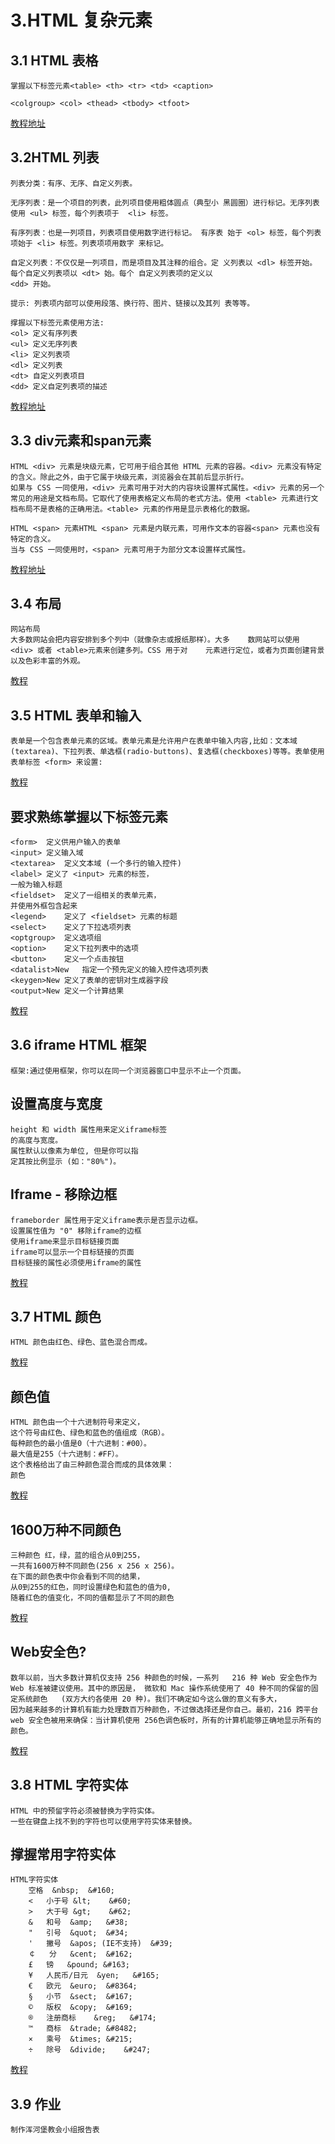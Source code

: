 # 3.HTML 复杂元素
## 3.1 HTML 表格

    掌握以下标签元素<table> <th> <tr> <td> <caption>
     
    <colgroup> <col> <thead> <tbody> <tfoot>

[教程地址](http://www.runoob.com/html/html-tables.html)

## 3.2HTML 列表

    列表分类：有序、无序、自定义列表。

    无序列表：是一个项目的列表，此列项目使用粗体圆点（典型小 黑圆圈）进行标记。无序列表使用 <ul> 标签，每个列表项于  <li> 标签。

    有序列表：也是一列项目，列表项目使用数字进行标记。 有序表 始于 <ol> 标签，每个列表项始于 <li> 标签。列表项项用数字 来标记。 

    自定义列表：不仅仅是一列项目，而是项目及其注释的组合。定 义列表以 <dl> 标签开始。
    每个自定义列表项以 <dt> 始。每个 自定义列表项的定义以
    <dd> 开始。

    提示: 列表项内部可以使用段落、换行符、图片、链接以及其列 表等等。
 
    撑握以下标签元素使用方法:
    <ol> 定义有序列表
    <ul> 定义无序列表
    <li> 定义列表项
    <dl> 定义列表
    <dt> 自定义列表项目
    <dd> 定义自定列表项的描述
[教程地址](http://www.runoob.com/html/html-lists.html)


## 3.3 div元素和span元素
    
    HTML <div> 元素是块级元素，它可用于组合其他 HTML 元素的容器。<div> 元素没有特定的含义。除此之外，由于它属于块级元素，浏览器会在其前后显示折行。
    如果与 CSS 一同使用，<div> 元素可用于对大的内容块设置样式属性。<div> 元素的另一个常见的用途是文档布局。它取代了使用表格定义布局的老式方法。使用 <table> 元素进行文档布局不是表格的正确用法。<table> 元素的作用是显示表格化的数据。

    HTML <span> 元素HTML <span> 元素是内联元素，可用作文本的容器<span> 元素也没有特定的含义。
    当与 CSS 一同使用时，<span> 元素可用于为部分文本设置样式属性。

[教程地址](http://www.runoob.com/html/html-blocks.html)   
## 3.4 布局
    网站布局
    大多数网站会把内容安排到多个列中（就像杂志或报纸那样）。大多    数网站可以使用 <div> 或者 <table>元素来创建多列。CSS 用于对    元素进行定位，或者为页面创建背景以及色彩丰富的外观。
[教程](http://www.runoob.com/html/html-layouts.html)

## 3.5 HTML 表单和输入

    表单是一个包含表单元素的区域。表单元素是允许用户在表单中输入内容,比如：文本域(textarea)、下拉列表、单选框(radio-buttons)、复选框(checkboxes)等等。表单使用表单标签 <form> 来设置:
[教程](http://www.runoob.com/html/html-forms.html)

## 要求熟练掌握以下标签元素
    <form>	定义供用户输入的表单
    <input>	定义输入域
    <textarea>	定义文本域 (一个多行的输入控件)
    <label>	定义了 <input> 元素的标签，
    一般为输入标题
    <fieldset>	定义了一组相关的表单元素，
    并使用外框包含起来
    <legend>	定义了 <fieldset> 元素的标题
    <select>	定义了下拉选项列表
    <optgroup>	定义选项组
    <option>	定义下拉列表中的选项
    <button>	定义一个点击按钮
    <datalist>New	指定一个预先定义的输入控件选项列表
    <keygen>New	定义了表单的密钥对生成器字段
    <output>New	定义一个计算结果
[教程](http://www.runoob.com/html/html-forms.html)

## 3.6 iframe HTML 框架
    框架:通过使用框架，你可以在同一个浏览器窗口中显示不止一个页面。
##  设置高度与宽度
    height 和 width 属性用来定义iframe标签
    的高度与宽度。
    属性默认以像素为单位, 但是你可以指
    定其按比例显示 (如："80%")。
##  Iframe - 移除边框
    frameborder 属性用于定义iframe表示是否显示边框。
    设置属性值为 "0" 移除iframe的边框
    使用iframe来显示目标链接页面
    iframe可以显示一个目标链接的页面
    目标链接的属性必须使用iframe的属性
[教程](http://www.runoob.com/html/html-iframes.html)
## 3.7 HTML 颜色
    HTML 颜色由红色、绿色、蓝色混合而成。
[教程](http://www.runoob.com/html/html-colors.html)
##  颜色值
    HTML 颜色由一个十六进制符号来定义，
    这个符号由红色、绿色和蓝色的值组成（RGB）。
    每种颜色的最小值是0（十六进制：#00）。
    最大值是255（十六进制：#FF）。
    这个表格给出了由三种颜色混合而成的具体效果：
    颜色
[教程](http://www.runoob.com/html/html-colors.html)
##  1600万种不同颜色
    三种颜色 红，绿，蓝的组合从0到255，
    一共有1600万种不同颜色(256 x 256 x 256)。
    在下面的颜色表中你会看到不同的结果，
    从0到255的红色，同时设置绿色和蓝色的值为0,
    随着红色的值变化，不同的值都显示了不同的颜色
[教程](http://www.runoob.com/html/html-colors.html)
##  Web安全色?
    数年以前，当大多数计算机仅支持 256 种颜色的时候，一系列   216 种 Web 安全色作为 Web 标准被建议使用。其中的原因是， 微软和 Mac 操作系统使用了 40 种不同的保留的固定系统颜色   (双方大约各使用 20 种)。我们不确定如今这么做的意义有多大，
    因为越来越多的计算机有能力处理数百万种颜色，不过做选择还是你自己。最初，216 跨平台 web 安全色被用来确保：当计算机使用 256色调色板时，所有的计算机能够正确地显示所有的颜色。
[教程](http://www.runoob.com/html/html-colors.html)
## 3.8 HTML 字符实体
    HTML 中的预留字符必须被替换为字符实体。
    一些在键盘上找不到的字符也可以使用字符实体来替换。
## 撑握常用字符实体
    HTML字符实体
    	空格	&nbsp;	&#160;
        <	小于号	&lt;	&#60;
        >	大于号	&gt;	&#62;
        &	和号	&amp;	&#38;
        "	引号	&quot;	&#34;
        '	撇号 	&apos; (IE不支持)	&#39;
        ￠	分	&cent;	&#162;
        £	镑	&pound;	&#163;
        ¥	人民币/日元	&yen;	&#165;
        €	欧元	&euro;	&#8364;
        §	小节	&sect;	&#167;
        ©	版权	&copy;	&#169;
        ®	注册商标	&reg;	&#174;
        ™	商标	&trade;	&#8482;
        ×	乘号	&times;	&#215;
        ÷	除号	&divide;	&#247;
[教程](http://www.runoob.com/html/html-entities.html)
 
## 3.9 作业 
    制作浑河堡教会小组报告表